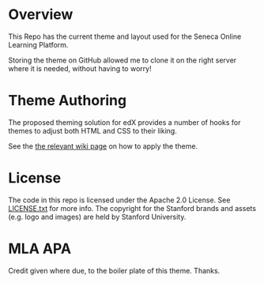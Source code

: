 Overview
========
This Repo has the current theme and layout used for the Seneca 
Online Learning Platform.

Storing the theme on GitHub allowed me to clone it on the right 
server where it is needed, without having to worry!

Theme Authoring
===============
The proposed theming solution for edX provides a number of hooks for
themes to adjust both HTML and CSS to their liking.

See the [the relevant wiki page](https://github.com/edx/edx-platform/wiki/Stanford-Theming) on how to apply the theme.

License
=======

The code in this repo is licensed under the Apache 2.0 License.
See [LICENSE.txt](LICENSE.txt) for more info.  The copyright for the
Stanford brands and assets (e.g. logo and images) are held by Stanford
University.


MLA APA
=======
Credit given where due, to the boiler plate of this theme. Thanks.